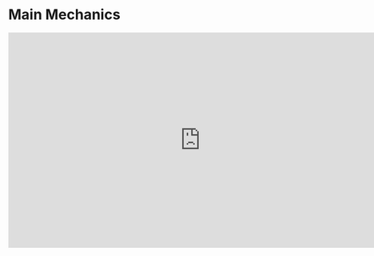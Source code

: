 # Main Mechanics

<iframe width="768" height="432" src="https://miro.com/app/live-embed/uXjVLq6Jcp0=/?moveToViewport=-120457,-22482,21457,10270&embedId=807076594747" frameborder="0" scrolling="no" allow="fullscreen; clipboard-read; clipboard-write" allowfullscreen></iframe>